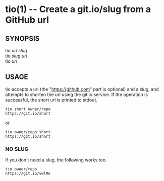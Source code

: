 tio(1) -- Create a git.io/slug from a GitHub url
=================================================

## SYNOPSIS

tio *url* *slug*<br>
tio *slug* *url*<br>
tio *url*<br>

## USAGE

tio accepts a url (the "https://github.com" part is optional) and a *slug*, and attempts to shorten the url using the git.io service. If the operation is successful, the short url is printed to stdout.

```
tio short owner/repo
https://git.io/short
```

or

```
tio owner/repo short
https://git.io/short
```

### NO SLUG

If you don't need a slug, the following works too.

```
tio owner/repo
https://git.io/vwlMo
```

